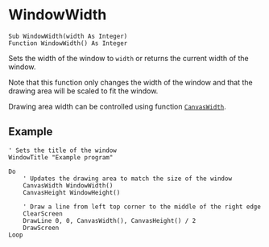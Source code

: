 <!--window-->
WindowWidth
============

```eppabasic
Sub WindowWidth(width As Integer)
Function WindowWidth() As Integer
```

Sets the width of the window to `width` or returns the current width of the window.

Note that this function only changes the width of the window
and that the drawing area will be scaled to fit the window.

Drawing area width can be controlled using function [`CanvasWidth`](manual:canvaswidth).

Example
----------
```eppabasic
' Sets the title of the window
WindowTitle "Example program"

Do
    ' Updates the drawing area to match the size of the window
    CanvasWidth WindowWidth()
    CanvasHeight WindowHeight()

    ' Draw a line from left top corner to the middle of the right edge
    ClearScreen
    DrawLine 0, 0, CanvasWidth(), CanvasHeight() / 2
    DrawScreen
Loop
```
